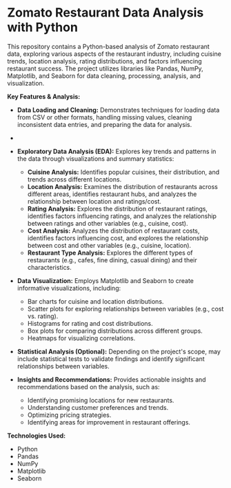 # Zomato Restaurant Data Analysis with Python

This repository contains a Python-based analysis of Zomato restaurant data, exploring various aspects of the restaurant industry, including cuisine trends, location analysis, rating distributions, and factors influencing restaurant success. The project utilizes libraries like Pandas, NumPy, Matplotlib, and Seaborn for data cleaning, processing, analysis, and visualization.

**Key Features & Analysis:**

* **Data Loading and Cleaning:** Demonstrates techniques for loading data from CSV or other formats, handling missing values, cleaning inconsistent data entries, and preparing the data for analysis.
* 
* **Exploratory Data Analysis (EDA):** Explores key trends and patterns in the data through visualizations and summary statistics:
    * **Cuisine Analysis:** Identifies popular cuisines, their distribution, and trends across different locations.
    * **Location Analysis:** Examines the distribution of restaurants across different areas, identifies restaurant hubs, and analyzes the relationship between location and ratings/cost.
    * **Rating Analysis:** Explores the distribution of restaurant ratings, identifies factors influencing ratings, and analyzes the relationship between ratings and other variables (e.g., cuisine, cost).
    * **Cost Analysis:** Analyzes the distribution of restaurant costs, identifies factors influencing cost, and explores the relationship between cost and other variables (e.g., cuisine, location).
    * **Restaurant Type Analysis:** Explores the different types of restaurants (e.g., cafes, fine dining, casual dining) and their characteristics.
      
* **Data Visualization:** Employs Matplotlib and Seaborn to create informative visualizations, including:
    * Bar charts for cuisine and location distributions.
    * Scatter plots for exploring relationships between variables (e.g., cost vs. rating).
    * Histograms for rating and cost distributions.
    * Box plots for comparing distributions across different groups.
    * Heatmaps for visualizing correlations.
      
* **Statistical Analysis (Optional):** Depending on the project's scope, may include statistical tests to validate findings and identify significant relationships between variables.
  
* **Insights and Recommendations:** Provides actionable insights and recommendations based on the analysis, such as:
    * Identifying promising locations for new restaurants.
    * Understanding customer preferences and trends.
    * Optimizing pricing strategies.
    * Identifying areas for improvement in restaurant offerings.

**Technologies Used:**

* Python
* Pandas
* NumPy
* Matplotlib
* Seaborn
